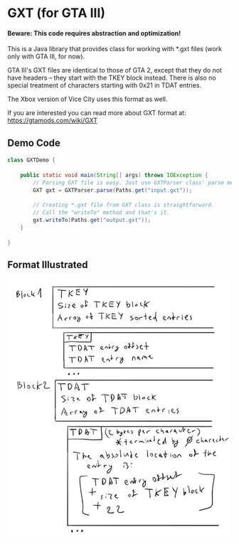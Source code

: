 # GXT (for GTA III) 
#### Beware: This code requires abstraction and optimization!

This is a Java library that provides class for working with *.gxt files (work only with GTA III, for now).

GTA III's GXT files are identical to those of GTA 2, except that they do not have headers – they start with the TKEY
block instead. There is also no special treatment of characters starting with 0x21 in TDAT entries.

The Xbox version of Vice City uses this format as well.

If you are interested you can read more about GXT format at: https://gtamods.com/wiki/GXT

## Demo Code

```java
class GXTDemo {

    public static void main(String[] args) throws IOException {
        // Parsing GXT file is easy. Just use GXTParser class' parse method.
        GXT gxt = GXTParser.parse(Paths.get("input.gxt"));

        // Creating *.gxt file from GXT class is straightforward. 
        // Call the "writeTo" method and that's it.  
        gxt.writeTo(Paths.get("output.gxt"));
    }

}
```

## Format Illustrated

![illustrated format](https://github.com/geo-gta3/gxt/blob/main/gxt%20illustrated.png?raw=true)
